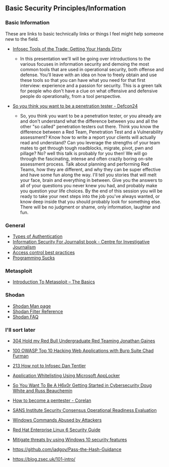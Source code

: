 ## Basic Security Principles/Information

### Basic Information

These are links to basic technically links or things I feel might help someone
new to the field.

* [Infosec Tools of the Trade: Getting Your Hands Dirty](http://www.irongeek.com/i.php?page=videos/bsidesnashville2017/bsides-nashville-2017-green00-infosec-tools-of-the-trade-getting-your-hands-dirty-jason-smith-and-tara-wink)

  * In this presentation we'll will be going over introductions to the various
    focuses in information security and demoing the most common tools that are
    used in operational security, both offense and defense. You'll leave with an
    idea on how to freely obtain and use these tools so that you can have what
    you need for that first interview: experience and a passion for security.
    This is a green talk for people who don't have a clue on what offensive and
    defensive people do operationally, from a tool perspective.

* [So you think you want to be a penetration tester - Defcon24](https://www.youtube.com/watch?v=be7bvZkgFmY)

  * So, you think you want to be a penetration tester, or you already are and
    don't understand what the difference between you and all the other "so
    called" penetration testers out there. Think you know the difference between
    a Red Team, Penetration Test and a Vulnerability assessment? Know how to
    write a report your clients will actually read and understand? Can you
    leverage the strengths of your team mates to get through tough roadblocks,
    migrate, pivot, pwn and pillage? No? well this talk is probably for you
    then! We will go through the fascinating, intense and often crazily boring
    on-site assessment process. Talk about planning and performing Red Teams,
    how they are different, and why they can be super effective and have some
    fun along the way. I'll tell you stories that will melt your face, brain and
    everything in between. Give you the answers to all of your questions you
    never knew you had, and probably make you question your life choices. By the
    end of this session you will be ready to take your next steps into the job
    you've always wanted, or know deep inside that you should probably look for
    something else. There will be no judgment or shame, only information,
    laughter and fun.

### General

* [Types of Authentication](http://www.gfi.com/blog/security-101-authentication-part-2/)
* [Information Security For Journalist book - Centre for Investigative Journalism](http://files.gendo.nl/Books/InfoSec_for_Journalists_V1.1.pdf)
* [Access control best practices](https://srlabs.de/acs/)
* [Programming Sucks](http://www.stilldrinking.org/programming-sucks)

### Metasploit

* [Introduction To Metasploit – The Basics](http://www.elithecomputerguy.com/2013/02/08/introduction-to-metasploit-the-basics/)

### Shodan

* [Shodan Man page](http://www.shodanhq.com/help)
* [Shodan Filter Reference](http://www.shodanhq.com/help/filters)
* [Shodan FAQ](http://www.shodanhq.com/help/faq)

### I'll sort later

* [304 Hold my Red Bull Undergraduate Red Teaming Jonathan Gaines](https://www.youtube.com/watch?v=9vgpqRzuvLk)

* [100 OWASP Top 10 Hacking Web Applications with Burp Suite Chad Furman](https://www.youtube.com/watch?v=2p6twRRXK_o)

* [213 How not to Infosec Dan Tentler](https://www.youtube.com/watch?v=S5O47gemMNQ)

* [Application Whitelisting Using Microsoft AppLocker](https://www.iad.gov/iad/library/ia-guidance/tech-briefs/application-whitelisting-using-microsoft-applocker.cfm)

* [So You Want To Be A H6x0r Getting Started in Cybersecurity Doug White and Russ Beauchemin ](https://www.youtube.com/watch?v=rRJKghTTics)

* [How to become a pentester - Corelan](https://www.corelan.be/index.php/2015/10/13/how-to-become-a-pentester/)

* [SANS Institute Security Consensus Operational Readiness Evaluation](https://www.sans.org/media/score/checklists/LinuxCheatsheet_2.pdf)

* [Windows Commands Abused by Attackers](http://blog.jpcert.or.jp/2016/01/windows-commands-abused-by-attackers.html)

* [Red Hat Enterprise Linux 6 Security Guide](https://access.redhat.com/documentation/en-US/Red_Hat_Enterprise_Linux/6/pdf/Security_Guide/Red_Hat_Enterprise_Linux-6-Security_Guide-en-US.pdf)

* [Mitigate threats by using Windows 10 security features](https://docs.microsoft.com/en-us/windows/threat-protection/overview-of-threat-mitigations-in-windows-10)

* https://github.com/iadgov/Pass-the-Hash-Guidance

* https://blog.zsec.uk/101-intro/
